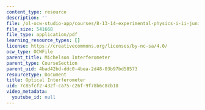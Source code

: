 ```yaml
---
content_type: resource
description: ''
file: /ol-ocw-studio-app/courses/8-13-14-experimental-physics-i-ii-junior-lab-fall-2016-spring-2017/7c85fcf2432fca75c26f9f78b6c8cb18_MIT8_13-14F16-S17expIII.pdf
file_size: 541668
file_type: application/pdf
learning_resource_types: []
license: https://creativecommons.org/licenses/by-nc-sa/4.0/
ocw_type: OCWFile
parent_title: Michelson Interferometer
parent_type: CourseSection
parent_uid: 4bad42bd-ddc0-4bea-2d48-03b97bd58573
resourcetype: Document
title: Optical Interferometer
uid: 7c85fcf2-432f-ca75-c26f-9f78b6c8cb18
video_metadata:
  youtube_id: null
---
```

